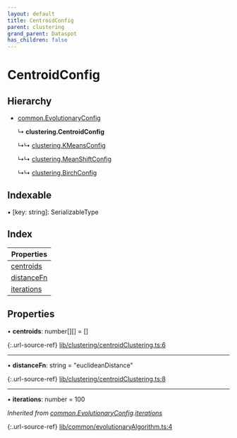 ```yaml
---
layout: default
title: CentroidConfig
parent: clustering
grand_parent: Dataspot
has_children: false
---
```


# CentroidConfig

## Hierarchy

* [common.EvolutionaryConfig](../common_evolutionaryconfig)

  ↳ **clustering.CentroidConfig**

  ↳↳ [clustering.KMeansConfig](../clustering_kmeansconfig)

  ↳↳ [clustering.MeanShiftConfig](../clustering_meanshiftconfig)

  ↳↳ [clustering.BirchConfig](../clustering_birchconfig)

## Indexable

▪ [key: string]: SerializableType

## Index

| Properties |
|-----------|
| [centroids](#centroids) |
| [distanceFn](#distancefn) |
| [iterations](#iterations) |

## Properties

•  **centroids**: number[][] = []

{:.url-source-ref}
[lib/clustering/centroidClustering.ts:6](https://github.com/ascentcore/dataspot/blob/0893946/lib/clustering/centroidClustering.ts#L6)

___

•  **distanceFn**: string = "euclideanDistance"

{:.url-source-ref}
[lib/clustering/centroidClustering.ts:8](https://github.com/ascentcore/dataspot/blob/0893946/lib/clustering/centroidClustering.ts#L8)

___

•  **iterations**: number = 100

*Inherited from [common.EvolutionaryConfig](../common_evolutionaryconfig).[iterations](../common_evolutionaryconfig#iterations)*

{:.url-source-ref}
[lib/common/evolutionaryAlgorithm.ts:4](https://github.com/ascentcore/dataspot/blob/0893946/lib/common/evolutionaryAlgorithm.ts#L4)
